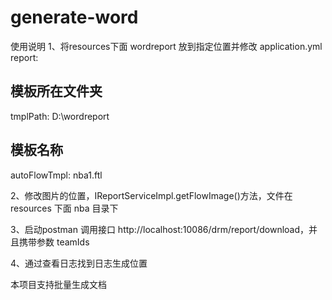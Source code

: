 # generate-word
使用说明
1、将resources下面 wordreport 放到指定位置并修改 application.yml 
report:
  ## 模板所在文件夹
  tmplPath: D:\\wordreport
  ## 模板名称
  autoFlowTmpl: nba1.ftl

2、修改图片的位置，IReportServiceImpl.getFlowImage()方法，文件在 resources 下面 nba 目录下

3、启动postman 调用接口
http://localhost:10086/drm/report/download，并且携带参数 teamIds

4、通过查看日志找到日志生成位置

本项目支持批量生成文档